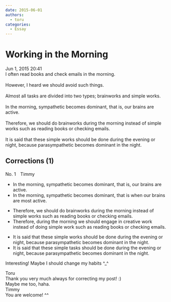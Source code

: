 ```yaml
---
date: 2015-06-01
authors:
  - toru
categories:
  - Essay
---
```


<h1 id="subject_show">Working in the Morning</h1>
<div class="date">Jun 1, 2015 20:41</div>
<div id="post"><div id="body_show_ori">
I often read books and check emails in the morning.<br/><br/>However, I heard we should avoid such things.<br/><br/>Almost all tasks are divided into two types; brainworks and simple works.<br/><br/>In the morning, sympathetic becomes dominant, that is, our brains are active.<br/><br/>Therefore, we should do brainworks during the morning instead of simple works such as reading books or checking emails.<br/><br/>It is said that these simple works should be done during the evening or night, because parasympathetic becomes dominant in the night.
</div></div>

<!-- more -->


## Corrections (1)
<div id="block"><div class="first_name"> No. 1　<span class="just_name">Timmy</span></div><div id="block2">
<ul class="correction_field">
<li class="incorrect">In the morning, sympathetic becomes dominant, that is, our brains are active.</li>
<li class="corrected correct">
In the morning, sympathetic becomes dominant, that is <span class="f_blue">when</span> our brains are <span class="f_blue">most</span> active.
</li>
</ul>
<ul class="correction_field">
<li class="incorrect">Therefore, we should do brainworks during the morning instead of simple works such as reading books or checking emails.</li>
<li class="corrected correct">
Therefore, during the morning we should <span class="f_blue">engage in creative</span> work instead of <span class="f_blue">doing</span> simple work such as reading books or checking emails.
</li>
</ul>
<ul class="correction_field">
<li class="incorrect">It is said that these simple works should be done during the evening or night, because parasympathetic becomes dominant in the night.</li>
<li class="corrected correct">
It is said that these simple <span class="f_blue">tasks</span> should be done during the evening or night, because parasympathetic becomes dominant in the night.
</li>
</ul>
<p class="comment_small">
 Interesting! Maybe I should change my habits ^_^
</p>

</div><div class="name"><span class="just_name">Toru</span><br>
Thank you very much always for correcting my post! :)<br/>Maybe me too, haha.
</div>
<div class="name"><span class="just_name">Timmy</span><br>
You are welcome! ^^
</div>
</div>
